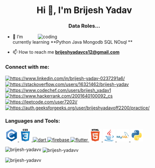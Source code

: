 <h1 align="center">Hi 👋, I'm Brijesh Yadav</h1>
<h3 align="center">Data Roles... </h3>
<img align="right" alt="coding" width="400" src="https://cdn.videoplasty.com/animation/chill-coding-programming-lo-fi-animation-stock-animation-21874-1024x576.jpg">

- 🌱 I’m currently learning **Python Java Mongodb SQL NOsql **

- 📫 How to reach me **brijeshyadavcs12@gmail.com**

<h3 align="left">Connect with me:</h3>
<p align="left">
<a href="https://www.linkedin.com/in/brijesh-yadav-0237291a6/" target="blank"><img align="center" src="https://raw.githubusercontent.com/rahuldkjain/github-profile-readme-generator/master/src/images/icons/Social/linked-in-alt.svg" alt="https://www.linkedin.com/in/brijesh-yadav-0237291a6/" height="30" width="40" /></a>
<a href="https://stackoverflow.com/users/16321462/brijesh-yadav" target="blank"><img align="center" src="https://raw.githubusercontent.com/rahuldkjain/github-profile-readme-generator/master/src/images/icons/Social/stack-overflow.svg" alt="https://stackoverflow.com/users/16321462/brijesh-yadav" height="30" width="40" /></a>
<a href="https://www.codechef.com/users/brijesh_yadav1" target="blank"><img align="center" src="https://cdn.jsdelivr.net/npm/simple-icons@3.1.0/icons/codechef.svg" alt="https://www.codechef.com/users/brijesh_yadav1" height="30" width="40" /></a>
<a href="https://www.hackerrank.com/2001640100092_cs" target="blank"><img align="center" src="https://raw.githubusercontent.com/rahuldkjain/github-profile-readme-generator/master/src/images/icons/Social/hackerrank.svg" alt="https://www.hackerrank.com/2001640100092_cs" height="30" width="40" /></a>
<a href="https://www.leetcode.com/user7202i/" target="blank"><img align="center" src="https://raw.githubusercontent.com/rahuldkjain/github-profile-readme-generator/master/src/images/icons/Social/leet-code.svg" alt="https://leetcode.com/user7202i/" height="30" width="40" /></a>
<a href="https://auth.geeksforgeeks.org/user/brijeshyadavoff2200/practice/" target="blank"><img align="center" src="https://raw.githubusercontent.com/rahuldkjain/github-profile-readme-generator/master/src/images/icons/Social/geeks-for-geeks.svg" alt="https://auth.geeksforgeeks.org/user/brijeshyadavoff2200/practice/" height="30" width="40" /></a>
</p>

<h3 align="left">Languages and Tools:</h3>
<p align="left"> <a href="https://www.cprogramming.com/" target="_blank" rel="noreferrer"> <img src="https://raw.githubusercontent.com/devicons/devicon/master/icons/c/c-original.svg" alt="c" width="40" height="40"/> </a> <a href="https://www.w3schools.com/css/" target="_blank" rel="noreferrer"> <img src="https://raw.githubusercontent.com/devicons/devicon/master/icons/css3/css3-original-wordmark.svg" alt="css3" width="40" height="40"/> </a> <a href="https://dart.dev" target="_blank" rel="noreferrer"> <img src="https://www.vectorlogo.zone/logos/dartlang/dartlang-icon.svg" alt="dart" width="40" height="40"/> </a> <a href="https://firebase.google.com/" target="_blank" rel="noreferrer"> <img src="https://www.vectorlogo.zone/logos/firebase/firebase-icon.svg" alt="firebase" width="40" height="40"/> </a> <a href="https://flutter.dev" target="_blank" rel="noreferrer"> <img src="https://www.vectorlogo.zone/logos/flutterio/flutterio-icon.svg" alt="flutter" width="40" height="40"/> </a> <a href="https://www.w3.org/html/" target="_blank" rel="noreferrer"> <img src="https://raw.githubusercontent.com/devicons/devicon/master/icons/html5/html5-original-wordmark.svg" alt="html5" width="40" height="40"/> </a> <a href="https://www.java.com" target="_blank" rel="noreferrer"> <img src="https://raw.githubusercontent.com/devicons/devicon/master/icons/java/java-original.svg" alt="java" width="40" height="40"/> </a> <a href="https://www.mysql.com/" target="_blank" rel="noreferrer"> <img src="https://raw.githubusercontent.com/devicons/devicon/master/icons/mysql/mysql-original-wordmark.svg" alt="mysql" width="40" height="40"/> </a> <a href="https://www.python.org" target="_blank" rel="noreferrer"> <img src="https://raw.githubusercontent.com/devicons/devicon/master/icons/python/python-original.svg" alt="python" width="40" height="40"/> </a> </p>

<p><img align="left" src="https://github-readme-stats.vercel.app/api/top-langs?username=brijesh-yadavv&show_icons=true&locale=en&layout=compact" alt="brijesh-yadavv" /></p>

<p>&nbsp;<img align="center" src="https://github-readme-stats.vercel.app/api?username=brijesh-yadavv&show_icons=true&locale=en" alt="brijesh-yadavv" /></p>

<p><img align="center" src="https://github-readme-streak-stats.herokuapp.com/?user=brijesh-yadavv&" alt="brijesh-yadavv" /></p>
